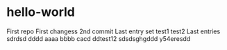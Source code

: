 # hello-world
First repo
First changess
2nd commit
Last entry set
test1
test2
Last entries
sdrdsd
dddd
aaaa
bbbb
cacd
ddtest12
sdsdsghgddd
y54eresdd
